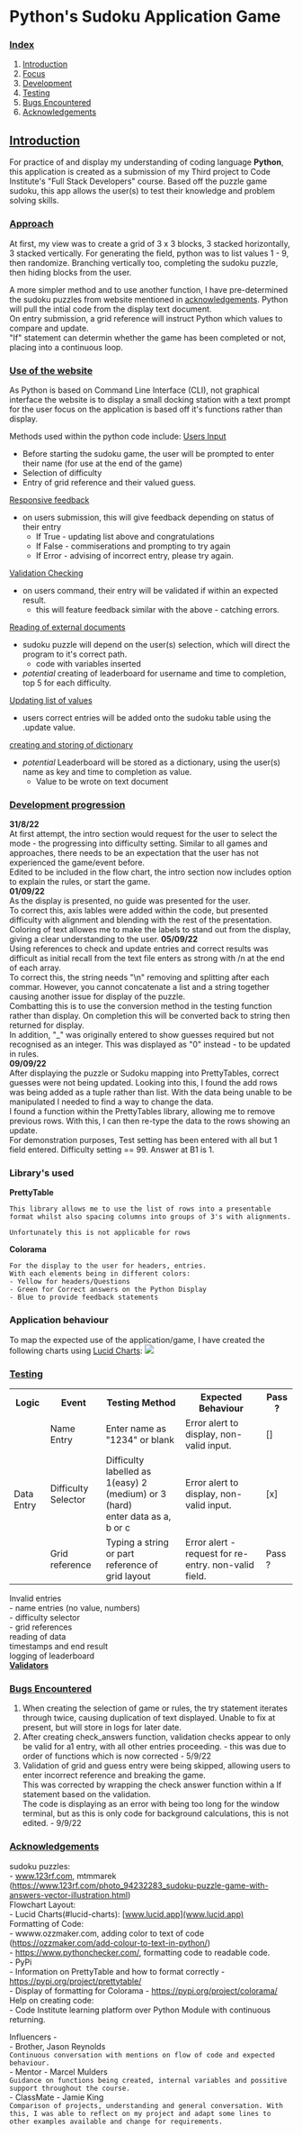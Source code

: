 # Python's Sudoku Application Game

### <u>Index</u>
1. [Introduction](#uintroductionu)
2. [Focus](#uuse-of-the-websiteu)
3. [Development](#udevelopment-progressionu)
4. [Testing](#utestingu)
5. [Bugs Encountered](#ubugs-encounteredu)
6. [Acknowledgements](#uacknowledgementsu)


## <u>Introduction</u>
For practice of and display my understanding of coding language <strong>Python</strong>, this application is created as a submission of my Third project to Code Institute's "Full Stack Developers" course. 
Based off the puzzle game sudoku, this app allows the user(s) to test their knowledge and problem solving skills.

### <u>Approach</u>
At first, my view was to create a grid of 3 x 3 blocks, 3 stacked horizontally, 3 stacked vertically. For generating the field, python was to list values 1 - 9, then randomize. Branching vertically too, completing the sudoku puzzle, then hiding blocks from the user.

A more simpler method and to use another function, I have pre-determined the sudoku puzzles from website mentioned in [acknowledgements](#acknowledgements). Python will pull the intial code from the display text document.<br>
On entry submission, a grid reference will instruct Python which values to compare and update.<br>
"If" statement can determin whether the game has been completed or not, placing into a continuous loop.

### <u>Use of the website</u>
As Python is based on Command Line Interface (CLI), not graphical interface the website is to display a small docking station with a text prompt for the user focus on the application is based off it's functions rather than display.

Methods used within the python code include:
<u>Users Input</u>
- Before starting the sudoku game, the user will be prompted to enter their name (for use at the end of the game)
- Selection of difficulty 
- Entry of grid reference and their valued guess.

<u>Responsive feedback</u>
- on users submission, this will give feedback depending on status of their entry
    - If True - updating list above and congratulations
    - If False - commiserations and prompting to try again
    - If Error - advising of incorrect entry, please try again.

<u> Validation Checking</u>
- on users command, their entry will be validated if within an expected result. 
    - this will feature feedback similar with the above - catching errors.

<u>Reading of external documents</u>
- sudoku puzzle will depend on the user(s) selection, which will direct the program to it's correct path.
    - code with variables inserted
- *potential* creating of leaderboard for username and time to completion, top 5 for each difficulty.

<u>Updating list of values</u>
- users correct entries will be added onto the sudoku table using the .update value.

<u>creating and storing of dictionary</u>
- *potential* Leaderboard will be stored as a dictionary, using the user(s) name as key and time to completion as value.
    - Value to be wrote on text document

### <u>Development progression</u>

<strong>31/8/22</strong><br>
    At first attempt, the intro section would request for the user to select the mode - the progressing into difficulty setting. Similar to all games and approaches, there needs to be an expectation that the user has not experienced the game/event before.<br>
    Edited to be included in the flow chart, the intro section now includes option to explain the rules, or start the game.<br>
<strong>01/09/22</strong><br>
    As the display is presented, no guide was presented for the user.<br>
    To correct this, axis lables were added within the code, but presented difficulty with alignment and blending with the rest of the presentation.<br>
    Coloring of text allowes me to make the labels to stand out from the display, giving a clear understanding to the user.
<strong>05/09/22</strong><br>
    Using references to check and update entries and correct results was difficult as initial recall from the text file enters as strong with /n at the end of each array.<br>
    To correct this, the string needs "\n" removing and splitting after each commar. However, you cannot concatenate a list and a string together causing another issue for display of the puzzle.<br>
    Combatting this is to use the conversion method in the testing function rather than display. On completion this will be converted back to string then returned for display.<br>
    In addition, "_" was originally entered to show guesses required but not recognised as an integer. This was displayed as "0" instead - to be updated in rules.<br>
<strong>09/09/22</strong><br>
    After displaying the puzzle or Sudoku mapping into PrettyTables, correct guesses were not being updated. Looking into this, I found the add rows was being added as a tuple rather than list. With the data being unable to be manipulated I needed to find a way to change the data.<br>
    I found a function within the PrettyTables library, allowing me to remove previous rows. With this, I can then re-type the data to the rows showing an update.<br>
    For demonstration purposes, Test setting has been entered with all but 1 field entered. Difficulty setting == 99. Answer at B1 is 1. 


### Library's used

**PrettyTable**
```
This library allows me to use the list of rows into a presentable format whilst also spacing columns into groups of 3's with alignments.

Unfortunately this is not applicable for rows
```

**Colorama**
```
For the display to the user for headers, entries.
With each elements being in different colors:
- Yellow for headers/Questions
- Green for Correct answers on the Python Display
- Blue to provide feedback statements
```

### Application behaviour

To map the expected use of the application/game, I have created the following charts using [Lucid Charts](#lucid-charts):
<img src = assets\images\readme_images\sudoku_flowchart.png>

### <u>Testing</u>
<table>
<th>Logic</th>
<th>Event</th>
<th>Testing Method</th>
<th>Expected Behaviour</th>
<th>Pass ?</th>
<tr>
<td rowspan = 3>Data Entry</td>
<td>Name Entry</td>
<td>Enter name as "1234" or blank</td>
<td>Error alert to display, non-valid input.</td>
<td>[]</td>
</tr>
<tr>
<td>Difficulty Selector</td>
<td>Difficulty labelled as 1(easy) 2 (medium) or 3 (hard)<br>
enter data as a, b or c</td>
<td>Error alert to display, non-valid input.</td>
<td>[x]</td>
</tr>
<tr>
<td>Grid reference</td>
<td>Typing a string or part reference of grid layout</td>
<td>Error alert - request for re-entry. non-valid field.</td>
<td>Pass ?</td>
</tr>
</table>
Invalid entries<br>
    - name entries (no value, numbers)<br>
    - difficulty selector<br>
    - grid references <br>
reading of data<br>
timestamps and end result<br>
logging of leaderboard
<br>
<strong><u>Validators</u></strong>

### <u>Bugs Encountered</u>
1. When creating the selection of game or rules, the try statement iterates through twice, causing duplication of text displayed. Unable to fix at present, but will store in logs for later date.
2. After creating check_answers function, validation checks appear to only be valid for a1 entry, with all other entries proceeding. - this was due to order of functions which is now corrected - 5/9/22
3. Validation of grid and guess entry were being skipped, allowing users to enter incorrect reference and breaking the game.<br>
This was corrected by wrapping the check answer function within a If statement based on the validation.<br>
The code is displaying as an error with being too long for the window terminal, but as this is only code for background calculations, this is not edited. - 9/9/22

### <u>Acknowledgements</u>

sudoku puzzles:<br>
    - www.123rf.com, mtmmarek (https://www.123rf.com/photo_94232283_sudoku-puzzle-game-with-answers-vector-illustration.html)<br>
Flowchart Layout:<br>
    - Lucid Charts(#lucid-charts): [www.lucid.app](www.lucid.app)<br>
Formatting of Code:<br>
    - wwww.ozzmaker.com, adding color to text of code (https://ozzmaker.com/add-colour-to-text-in-python/)<br>
    - https://www.pythonchecker.com/, formatting code to readable code.<br>
    - PyPi<br>
        - Information on PrettyTable and how to format correctly - https://pypi.org/project/prettytable/<br>
        - Display of formatting for Colorama - https://pypi.org/project/colorama/<br>
Help on creating code:<br>
    - Code Institute learning platform over Python Module with continuous returning.

Influencers - <br>
    - Brother, Jason Reynolds<br>
    ```
    Continuous conversation with mentions on flow of code and expected behaviour.
    ```<br>
    - Mentor - Marcel Mulders<br>
    ```
    Guidance on functions being created, internal variables and possitive support throughout the course.
    ```<br>
    - ClassMate - Jamie King<br>
    ```
    Comparison of projects, understanding and general conversation. With this, I was able to reflect on my project and adapt some lines to other examples available and change for requirements.
    ```